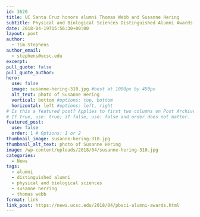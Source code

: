 ```yaml
---
id: 3620
title: UC Santa Cruz honors alumni Thomas Webb and Susanne Hering
subtitle: Physical and Biological Sciences Distinguished Alumni Awards recognize contributions to society by graduate and undergraduate alums
date: 2018-04-19T15:56:30+00:00
layout: post
author:
  - Tim Stephens
author_email:
  - stephens@ucsc.edu
excerpt: 
pull_quote: false
pull_quote_author:
hero:
  use: false
  image: susanne-hering-310.jpg #best at 1000px by 450px
  alt_text: photo of Susanne Hering
  vertical: bottom #options: top, bottom
  horizontal: left #options: left, right
# Is this a featured post? Applies to first two columns on Post Archive Page.
# If true, use: true; if false, use: false and order does not matter.
featured_post:
  use: false
  order: 1 # Options: 1 or 2
thumbnail_image: susanne-hering-310.jpg
thumbnail_alt_text: photo of Susanne Hering
image: /wp-content/uploads/2018/04/susanne-hering-310.jpg
categories:
  - News
tags:
  - alumni
  - distinguished alumni
  - physical and biological sciences
  - susanne herring
  - thomas webb
format: link
link_post: https://news.ucsc.edu/2018/04/pbsci-alumni-awards.html
---
```


